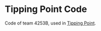 # Tipping Point Code
Code of team 4253B, used in [Tipping Point](https://www.youtube.com/watch?v=H8XcvADUXTE).

